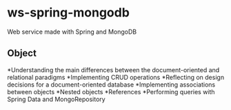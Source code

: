 # ws-spring-mongodb
Web service made with Spring and MongoDB

## Object
*Understanding the main differences between the document-oriented and relational paradigms
*Implementing CRUD operations
*Reflecting on design decisions for a document-oriented database
*Implementing associations between objects
*Nested objects
*References
*Performing queries with Spring Data and MongoRepository
